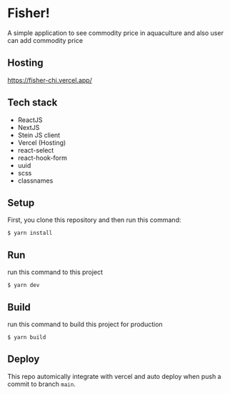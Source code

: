 # Fisher!

A simple application to see commodity price in aquaculture and also user can add commodity price

## Hosting

https://fisher-chi.vercel.app/

## Tech stack

- ReactJS
- NextJS
- Stein JS client
- Vercel (Hosting)
- react-select
- react-hook-form
- uuid
- scss
- classnames

## Setup

First, you clone this repository and then run this command:

```shell
$ yarn install
```

## Run

run this command to this project

```shell
$ yarn dev
```

## Build

run this command to build this project for production

```shell
$ yarn build
```

## Deploy
This repo automically integrate with vercel and auto deploy when push a commit to branch `main`.
